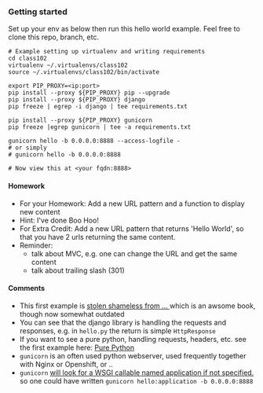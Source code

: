 ### Getting started

Set up your env as below then run this hello world example. Feel free to clone this repo, branch, etc.

```
# Example setting up virtualenv and writing requirements
cd class102
virtualenv ~/.virtualenvs/class102
source ~/.virtualenvs/class102/bin/activate

export PIP_PROXY=<ip:port>
pip install --proxy ${PIP_PROXY} pip --upgrade
pip install --proxy ${PIP_PROXY} django
pip freeze | egrep -i django | tee requirements.txt

pip install --proxy ${PIP_PROXY} gunicorn
pip freeze |egrep gunicorn | tee -a requirements.txt

gunicorn hello -b 0.0.0.0:8888 --access-logfile -
# or simply
# gunicorn hello -b 0.0.0.0:8888

# Now view this at <your fqdn:8888>

```

#### Homework
* For your Homework: Add a new URL pattern and a function to display new content
* Hint: I've done Boo Hoo!
* For Extra Credit: Add a new URL pattern that returns 'Hello World', so that you have 2 urls returning the same content.
* Reminder:
    * talk about MVC, e.g. one can change the URL and get the same content
    * talk about trailing slash (301)

#### Comments
* This first example is [stolen shameless from ... ](https://github.com/lightweightdjango/examples/blob/chapter-1/hello.py)
which is an awsome book, though now somewhat outdated
* You can see that the django library is handling the requests and responses, e.g.
in `hello.py` the return is simple `HttpResponse`
* If you want to see a pure python, handling requests, headers, etc. see the first 
example here: [Pure Python](http://dfpp.readthedocs.io/en/latest/chapter_01.html)
* `gunicorn` is an often used python webserver,  used frequently together with Nginx or Openshift, or ..
* `gunicorn` [will look for a WSGI callable named application if not specified.](http://docs.gunicorn.org/en/stable/run.html)
 so one could have written `gunicorn hello:application -b 0.0.0.0:8888`
